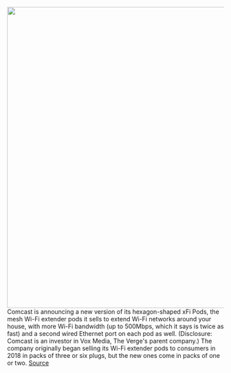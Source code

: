 <img src='https://cdn.vox-cdn.com/thumbor/Sehjpp6phSqX55mkyzw3-mqVp0Y=/0x0:2400x1600/1200x800/filters:focal(1008x608:1392x992)/cdn.vox-cdn.com/uploads/chorus_image/image/67566085/xfi_pods_2nd_generation_packaging.0.jpg' width='700px' /><br/>
Comcast is announcing a new version of its hexagon-shaped xFi Pods, the mesh Wi-Fi extender pods it sells to extend Wi-Fi networks around your house, with more Wi-Fi bandwidth (up to 500Mbps, which it says is twice as fast) and a second wired Ethernet port on each pod as well. (Disclosure: Comcast is an investor in Vox Media, The Verge's parent company.) The company originally began selling its Wi-Fi extender pods to consumers in 2018 in packs of three or six plugs, but the new ones come in packs of one or two.
<a href='https://www.theverge.com/2020/10/1/21496291/comcast-xfi-pod-second-generation-new-500-mbps'> Source <a/>
